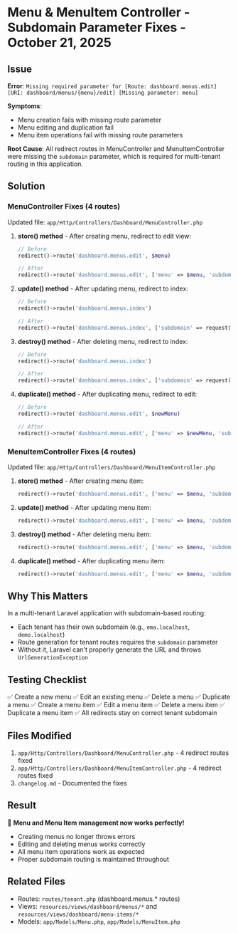 # Menu & MenuItem Controller - Subdomain Parameter Fixes - October 21, 2025

## Issue
**Error**: `Missing required parameter for [Route: dashboard.menus.edit] [URI: dashboard/menus/{menu}/edit] [Missing parameter: menu]`

**Symptoms**:
- Menu creation fails with missing route parameter
- Menu editing and duplication fail
- Menu item operations fail with missing route parameters

**Root Cause**: All redirect routes in MenuController and MenuItemController were missing the `subdomain` parameter, which is required for multi-tenant routing in this application.

## Solution

### MenuController Fixes (4 routes)
Updated file: `app/Http/Controllers/Dashboard/MenuController.php`

1. **store() method** - After creating menu, redirect to edit view:
   ```php
   // Before
   redirect()->route('dashboard.menus.edit', $menu)
   
   // After
   redirect()->route('dashboard.menus.edit', ['menu' => $menu, 'subdomain' => request()->route('subdomain')])
   ```

2. **update() method** - After updating menu, redirect to index:
   ```php
   // Before
   redirect()->route('dashboard.menus.index')
   
   // After
   redirect()->route('dashboard.menus.index', ['subdomain' => request()->route('subdomain')])
   ```

3. **destroy() method** - After deleting menu, redirect to index:
   ```php
   // Before
   redirect()->route('dashboard.menus.index')
   
   // After
   redirect()->route('dashboard.menus.index', ['subdomain' => request()->route('subdomain')])
   ```

4. **duplicate() method** - After duplicating menu, redirect to edit:
   ```php
   // Before
   redirect()->route('dashboard.menus.edit', $newMenu)
   
   // After
   redirect()->route('dashboard.menus.edit', ['menu' => $newMenu, 'subdomain' => request()->route('subdomain')])
   ```

### MenuItemController Fixes (4 routes)
Updated file: `app/Http/Controllers/Dashboard/MenuItemController.php`

1. **store() method** - After creating menu item:
   ```php
   redirect()->route('dashboard.menus.edit', ['menu' => $menu, 'subdomain' => request()->route('subdomain')])
   ```

2. **update() method** - After updating menu item:
   ```php
   redirect()->route('dashboard.menus.edit', ['menu' => $menu, 'subdomain' => request()->route('subdomain')])
   ```

3. **destroy() method** - After deleting menu item:
   ```php
   redirect()->route('dashboard.menus.edit', ['menu' => $menu, 'subdomain' => request()->route('subdomain')])
   ```

4. **duplicate() method** - After duplicating menu item:
   ```php
   redirect()->route('dashboard.menus.edit', ['menu' => $menu, 'subdomain' => request()->route('subdomain')])
   ```

## Why This Matters

In a multi-tenant Laravel application with subdomain-based routing:
- Each tenant has their own subdomain (e.g., `ema.localhost`, `demo.localhost`)
- Route generation for tenant routes requires the `subdomain` parameter
- Without it, Laravel can't properly generate the URL and throws `UrlGenerationException`

## Testing Checklist

✅ Create a new menu
✅ Edit an existing menu
✅ Delete a menu
✅ Duplicate a menu
✅ Create a menu item
✅ Edit a menu item
✅ Delete a menu item
✅ Duplicate a menu item
✅ All redirects stay on correct tenant subdomain

## Files Modified

1. `app/Http/Controllers/Dashboard/MenuController.php` - 4 redirect routes fixed
2. `app/Http/Controllers/Dashboard/MenuItemController.php` - 4 redirect routes fixed
3. `changelog.md` - Documented the fixes

## Result

🎉 **Menu and Menu Item management now works perfectly!**
- Creating menus no longer throws errors
- Editing and deleting menus works correctly
- All menu item operations work as expected
- Proper subdomain routing is maintained throughout

## Related Files

- Routes: `routes/tenant.php` (dashboard.menus.* routes)
- Views: `resources/views/dashboard/menus/*` and `resources/views/dashboard/menu-items/*`
- Models: `app/Models/Menu.php`, `app/Models/MenuItem.php`
